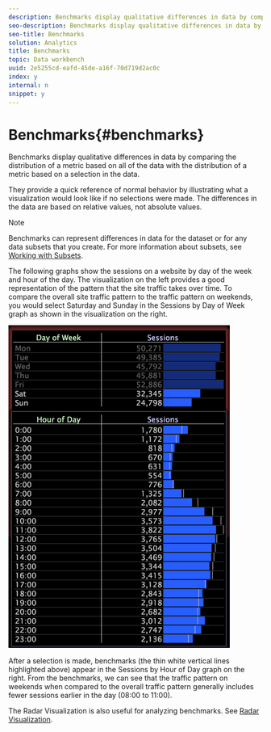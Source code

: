 ```yaml
---
description: Benchmarks display qualitative differences in data by comparing the distribution of a metric based on all of the data with the distribution of a metric based on a selection in the data.
seo-description: Benchmarks display qualitative differences in data by comparing the distribution of a metric based on all of the data with the distribution of a metric based on a selection in the data.
seo-title: Benchmarks
solution: Analytics
title: Benchmarks
topic: Data workbench
uuid: 2e5255cd-eafd-45de-a16f-70d719d2ac0c
index: y
internal: n
snippet: y
---
```


# Benchmarks{#benchmarks}

Benchmarks display qualitative differences in data by comparing the distribution of a metric based on all of the data with the distribution of a metric based on a selection in the data.

 They provide a quick reference of normal behavior by illustrating what a visualization would look like if no selections were made. The differences in the data are based on relative values, not absolute values.

>[!NOTE]
>
>Benchmarks can represent differences in data for the dataset or for any data subsets that you create. For more information about subsets, see [Working with Subsets](../../../home/c-get-started/c-vis/c-wk-subsets/c-wk-subsets.md#concept-43809322b6374d5cb2536630a13e943b).

The following graphs show the sessions on a website by day of the week and hour of the day. The visualization on the left provides a good representation of the pattern that the site traffic takes over time. To compare the overall site traffic pattern to the traffic pattern on weekends, you would select Saturday and Sunday in the Sessions by Day of Week graph as shown in the visualization on the right.

![](assets/wsp_Custom_Benchmarks-Selection.png)

After a selection is made, benchmarks (the thin white vertical lines highlighted above) appear in the Sessions by Hour of Day graph on the right. From the benchmarks, we can see that the traffic pattern on weekends when compared to the overall traffic pattern generally includes fewer sessions earlier in the day (08:00 to 11:00).

The Radar Visualization is also useful for analyzing benchmarks. See [Radar Visualization](../../../home/c-get-started/c-analysis-vis/t-radar-vis.md#task-aeb2531e11ca48b597d5b0d704964dc8). 
